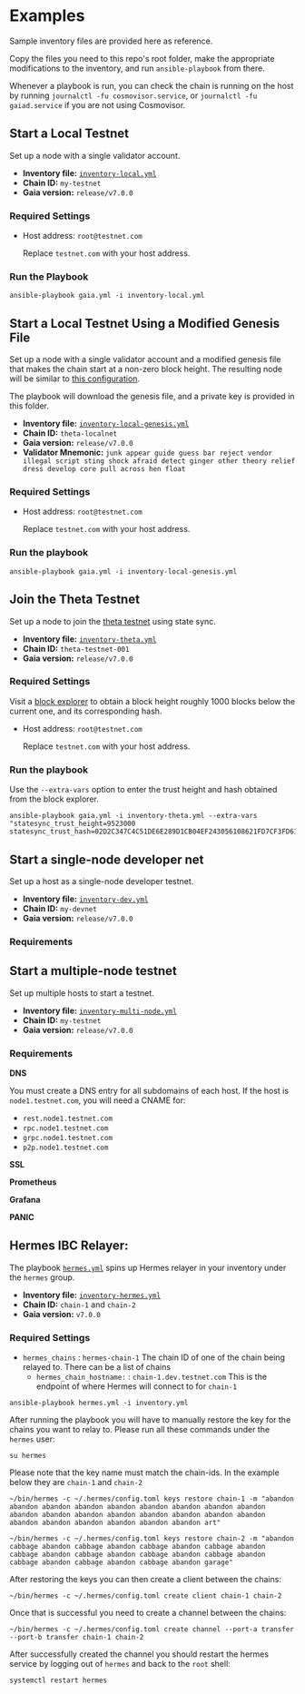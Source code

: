 # Examples

Sample inventory files are provided here as reference.

Copy the files you need to this repo's root folder, make the appropriate modifications to the inventory, and run `ansible-playbook` from there.

Whenever a playbook is run, you can check the chain is running on the host by running `journalctl -fu cosmovisor.service`, or `journalctl -fu gaiad.service` if you are not using Cosmovisor.

## Start a Local Testnet

Set up a node with a single validator account.

* **Inventory file:** [`inventory-local.yml`](inventory-local.yml)
* **Chain ID:** `my-testnet`
* **Gaia version:** `release/v7.0.0`

### Required Settings

- Host address: `root@testnet.com`  
 
  Replace `testnet.com` with your host address.


### Run the Playbook

```
ansible-playbook gaia.yml -i inventory-local.yml
```


## Start a Local Testnet Using a Modified Genesis File

Set up a node with a single validator account and a modified genesis file that makes the chain start at a non-zero block height. The resulting node will be similar to [this configuration](https://github.com/cosmos/testnets/tree/master/v7-theta/local-testnet).

The playbook will download the genesis file, and a private key is provided in this folder.

* **Inventory file:** [`inventory-local-genesis.yml`](inventory-local-genesis.yml)
* **Chain ID:** `theta-localnet`
* **Gaia version:** `release/v7.0.0`
* **Validator Mnemonic:** `junk appear guide guess bar reject vendor illegal script sting shock afraid detect ginger other theory relief dress develop core pull across hen float`

### Required Settings

- Host address: `root@testnet.com`  
 
  Replace `testnet.com` with your host address.

### Run the playbook 

```
ansible-playbook gaia.yml -i inventory-local-genesis.yml
```

## Join the Theta Testnet

Set up a node to join the [theta testnet](https://github.com/cosmos/testnets/tree/master/v7-theta/public-testnet) using state sync.

* **Inventory file:** [`inventory-theta.yml`](inventory-theta.yml)
* **Chain ID:** `theta-testnet-001`
* **Gaia version:** `release/v7.0.0`

### Required Settings

Visit a [block explorer](https://github.com/cosmos/testnets/tree/master/v7-theta/public-testnet#block-explorers) to obtain a block height roughly 1000 blocks below the current one, and its corresponding hash.

- Host address: `root@testnet.com`  
 
  Replace `testnet.com` with your host address.

### Run the playbook 

Use the `--extra-vars` option to enter the trust height and hash obtained from the block explorer.

```
ansible-playbook gaia.yml -i inventory-theta.yml --extra-vars "statesync_trust_height=9523000 statesync_trust_hash=02D2C347C4C51DE6E289D1CB04EF243056108621FD7CF3FD6198C0A2CDF0C8EE"
```

## Start a single-node developer net

Set up a host as a single-node developer testnet.

* **Inventory file:** [`inventory-dev.yml`](inventory-dev.yml)
* **Chain ID:** `my-devnet`
* **Gaia version:** `release/v7.0.0`

### Requirements

## Start a multiple-node testnet

Set up multiple hosts to start a testnet.

* **Inventory file:** [`inventory-multi-node.yml`](inventory-multi-node.yml)
* **Chain ID:** `my-testnet`
* **Gaia version:** `release/v7.0.0`

### Requirements

**DNS**

You must create a DNS entry for all subdomains of each host. If the host is `node1.testnet.com`, you will need a CNAME for:

* `rest.node1.testnet.com`
* `rpc.node1.testnet.com`
* `grpc.node1.testnet.com`
* `p2p.node1.testnet.com`

**SSL**

**Prometheus**

**Grafana**

**PANIC**

## Hermes IBC Relayer:
The playbook [`hermes.yml`](/hermes.yml) spins up Hermes relayer in your inventory under the `hermes` group.

* **Inventory file:** [`inventory-hermes.yml`](inventory-hermes.yml)
* **Chain ID:** `chain-1` and `chain-2`
* **Gaia version:** `v7.0.0`

### Required Settings
- `hermes_chains` : `hermes-chain-1` The chain ID of one of the chain being relayed to. There can be a list of chains
  - `hermes_chain_hostname:` : `chain-1.dev.testnet.com` This is the endpoint of where Hermes will connect to for `chain-1`

`ansible-playbook hermes.yml -i inventory.yml`

After running the playbook you will have to manually restore the key for the chains you want to relay to. Please run all these commands under the `hermes` user:

`su hermes`

Please note that the key name must match the chain-ids. In the example below they are `chain-1` and `chain-2`

``~/bin/hermes -c ~/.hermes/config.toml keys restore chain-1 -m "abandon abandon abandon abandon abandon abandon abandon abandon abandon abandon abandon abandon abandon abandon abandon abandon abandon abandon abandon abandon abandon abandon abandon art"``

``~/bin/hermes -c ~/.hermes/config.toml keys restore chain-2 -m "abandon cabbage abandon cabbage abandon cabbage abandon cabbage abandon cabbage abandon cabbage abandon cabbage abandon cabbage abandon cabbage abandon cabbage abandon cabbage abandon garage"``

After restoring the keys you can then create a client between the chains:

``~/bin/hermes -c ~/.hermes/config.toml create client chain-1 chain-2``

Once that is successful you need to create a channel between the chains:

``~/bin/hermes -c ~/.hermes/config.toml create channel --port-a transfer --port-b transfer chain-1 chain-2``

After successfully created the channel you should restart the hermes service by logging out of `hermes` and back to the `root` shell:

``systemctl restart hermes``

